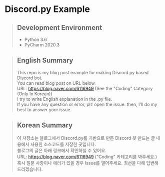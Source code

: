 Discord.py Example
======
> Development Environment
> ------
> - Python 3.6  
> - PyCharm 2020.3  

> English Summary  
> ------
> This repo is my blog post example for making Discord.py based Discord bot.  
You can read blog post on URL below.  
URL: https://blog.naver.com/6116949 (See the "Coding" Category (Only In Korean))  
I try to write English explanation in the .py file.  
If you have any question or error, plz open the issue. then, I'll do my best to answer your issue.

> Korean Summary
> ------
> 이 저장소는 블로그에서 Discord.py를 기반으로 만든 Discord 봇 만드는 글 내용에서 사용한 소스코드를 저장한 곳입니다.  
블로그의 글은 아래 링크에서 확인하실 수 있어요.  
URL: https://blog.naver.com/6116949 ("Coding" 카테고리를 봐주세요.)  
혹시 질문 사항이나 에러가 있을 경우 Issue를 열어주세요. 최선을 다해 답변해드리겠습니다.